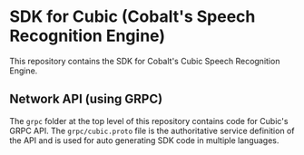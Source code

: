 # SDK for Cubic (Cobalt's Speech Recognition Engine)

This repository contains the SDK for Cobalt's Cubic Speech Recognition Engine.

## Network API (using GRPC)

The `grpc` folder at the top level of this repository contains code for Cubic's
GRPC API.  The `grpc/cubic.proto` file is the authoritative service definition of
the API and is used for auto generating SDK code in multiple languages.

